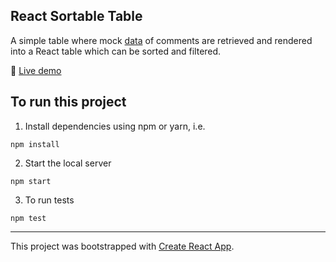 ## React Sortable Table
A simple table where mock [data](https://jsonplaceholder.typicode.com/comments) of comments are retrieved and rendered into a React table which can be sorted and filtered.

🚀 [Live demo](react-sortable-comments-table.netlify.app)

## To run this project

1) Install dependencies using npm or yarn, i.e.
```
npm install
```

2) Start the local server
```
npm start
```

3) To run tests
```
npm test
```
---

This project was bootstrapped with [Create React App](https://github.com/facebook/create-react-app).
